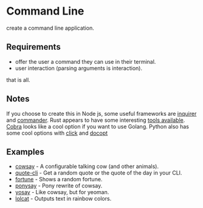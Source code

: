 # Command Line

create a command line application.

## Requirements

- offer the user a command they can use in their terminal.
- user interaction (parsing arguments is interaction).

that is all.

## Notes

If you choose to create this in Node js, some useful frameworks are [inquirer](https://www.npmjs.com/package/inquirer/v/0.2.3) and [commander](https://www.npmjs.com/package/commander). Rust appears to have some interesting [tools available](https://www.rust-lang.org/what/cli). [Cobra](https://github.com/spf13/cobra) looks like a cool option if you want to use Golang. Python also has some cool options with [click](https://github.com/pallets/click) and [docopt](http://docopt.org/)

## Examples

- [cowsay](https://github.com/tnalpgge/rank-amateur-cowsay) - A configurable talking cow (and other animals).
- [quote-cli](https://github.com/riyadhalnur/quote-cli) - Get a random quote or the quote of the day in your CLI.
- [fortune](https://github.com/shlomif/fortune-mod) - Shows a random fortune.
- [ponysay](https://github.com/erkin/ponysay) - Pony rewrite of cowsay.
- [yosay](https://github.com/yeoman/yosay) - Like cowsay, but for yeoman.
- [lolcat](https://github.com/busyloop/lolcat) - Outputs text in rainbow colors.
